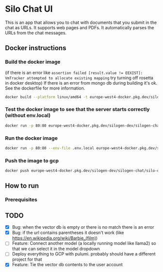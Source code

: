 # Silo Chat UI
This is an app that allows you to chat with documents that you submit in the chat as URLs. It supports web pages and 
PDFs. It automatically parses the URLs from the chat messages.

## Docker instructions

### Build the docker image 
(if there is an error like ```assertion failed [result.value != EEXIST]: VmTracker attempted to allocate existing mapping``` try turning off rosetta in docker desktop)
If there is an error from mongo db during building it's ok. See the dockerfile for more information.
```bash
docker build --platform linux/amd64 -t europe-west4-docker.pkg.dev/silogen-dev/silogen-chat/silo-chat-ui:latest . 2>&1 | tee build.log
```

### Test the docker image to see that the server starts correctly (without env.local)
```bash
docker run -p 80:80 europe-west4-docker.pkg.dev/silogen-dev/silogen-chat/silo-chat-ui:latest
```

### Run the docker image
```bash
docker run -p 80:80 --env-file .env.local europe-west4-docker.pkg.dev/silogen-dev/silogen-chat/silo-chat-ui:latest
```

### Push the image to gcp
```bash
docker push europe-west4-docker.pkg.dev/silogen-dev/silogen-chat/silo-chat-ui:latest
```

## How to run
### Prerequisites

## TODO
- [x] Bug: when the vector db is empty or there is no match there is an error
- [x] Bug: if the url contains parentheses it doesn't work (like https://en.wikipedia.org/wiki/Barbie_(film))
- [ ] Feature: Connect another model (a locally running model like llama2) so that we can select it in the model dropdown
- [ ] Deploy everything to GCP with pulumi. probably should have a different project for that
- [x] Feature: Tie the vector db contents to the user account
